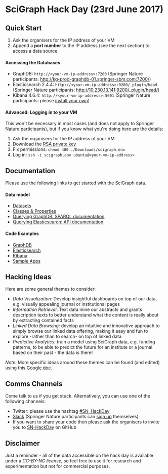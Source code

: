 # SciGraph Hack Day (23rd June 2017)

## Quick Start

1. Ask the organisers for the IP address of your VM
1. Append a **port number** to the IP address (see the next section) to access a data source

#### Accessing the Databases

* GraphDB: `http://<your-vm-ip-address>:7200` (Springer Nature participants: http://kg-prod-graphdb-01.springer-sbm.com:7200/)
* Elasticsearch 2.4.4: `http://<your-vm-ip-address>:9200/_plugin/head` (Springer Nature participants: http://10.230.13.141:9200/_plugin/head/)
* Kibana 4.6.4: `http://<your-vm-ip-address>:5601` (Springer Nature participants: please [install your own](https://www.elastic.co/downloads/past-releases/kibana-4-6-4)).

#### Advanced: Logging in to your VM

This won't be necessary in most cases (and does not apply to Springer Nature participants), but if you know what you're doing here are the details:

1. Ask the organisers for the IP address of your VM
1. Download the [RSA private key](https://drive.google.com/open?id=0BxTNjwMyIXOoclE2VHdhaWtyLXM)
1. Fix permissions: `chmod 400 ./Downloads/scigraph.env`
1. Log in: `ssh -i scigraph.env ubuntu@<your-vm-ip-address>`

## Documentation

Please use the following links to get started with the SciGraph data.

#### Data model

* [Datasets](https://github.com/springernature/scigraph/tree/master/2017/hackday-2017-06-23/datasets)
* [Classes & Properties](http://ontologies.scigraph.com/#core)
* [Querying GraphDB: SPARQL documentation](https://www.w3.org/TR/rdf-sparql-query)
* [Querying Elasticsearch: API documentation](https://www.elastic.co/guide/en/elasticsearch/reference/2.4/query-dsl.html)

#### Code Examples

* [GraphDB](examples/graphdb)
* [Elasticsearch](examples/elasticsearch)
* [Kibana](examples/kibana)
* [Sample Apps](examples/apps)

## Hacking Ideas

Here are some general themes to consider:

* *Data Visualization*: Develop insightful dashboards on top of our data, e.g. visually appealing journal or institutional pages
* *Information Retrieval*: Text data mine our abstracts and grants description texts to better understand what the content is really about by extracting contained facts
* *Linked Data Browsing*: develop an intuitive and innovative approach to simply browse our linked data offering, making it easy and fun to explore -rather than to search- on top of linked data
* *Predictive Analytics*: train a model using SciGraph data, e.g. funding patterns, to be able to predict the future for an institute or a journal based on their past - the data is there!

*Note:* More specific ideas around these themes can be found (and edited) using this [Google doc](https://docs.google.com/document/d/1LFiM2V-nX0lMqGgnfekaPwGQ4b7tYMi7CcFFFyyPESc/edit?usp=sharing).

## Comms Channels

Come talk to us if you get stuck. Alternatively, you can use one of the following channels:

* Twitter: please use the hashtag [\#SN_HackDay](https://twitter.com/hashtag/SN_HackDay)
* [Slack](https://sn-hackday.slack.com) (Springer Nature participants can [sign up](https://join.slack.com/sn-hackday/signup) themselves)
* If you want to share your code then please ask the organisers to invite you to [SN-HackDay](https://github.com/SN-HackDay) on GitHub

## Disclaimer

Just a reminder - all of the data accessible on the hack day is available under a *CC-BY-NC license*, so feel free to use it for research and experimentation but not for commercial purposes.
